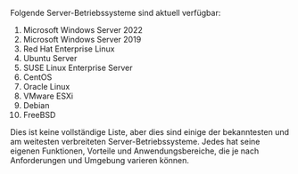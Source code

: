 Folgende Server-Betriebssysteme sind aktuell verfügbar:

1.  Microsoft Windows Server 2022
2.  Microsoft Windows Server 2019
3.  Red Hat Enterprise Linux
4.  Ubuntu Server
5.  SUSE Linux Enterprise Server
6.  CentOS
7.  Oracle Linux
8.  VMware ESXi
9.  Debian
10.  FreeBSD

Dies ist keine vollständige Liste, aber dies sind einige der bekanntesten und am weitesten verbreiteten Server-Betriebssysteme. Jedes hat seine eigenen Funktionen, Vorteile und Anwendungsbereiche, die je nach Anforderungen und Umgebung varieren können.